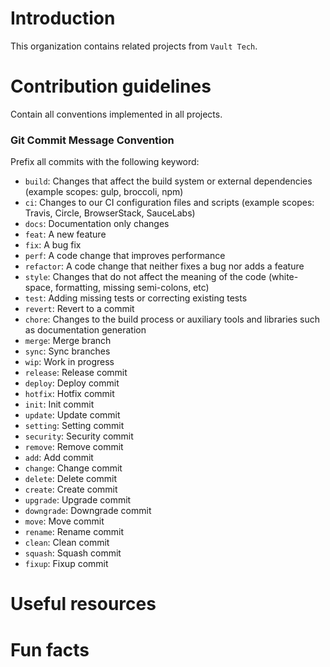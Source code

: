 # Introduction
This organization contains related projects from `Vault Tech`.

# Contribution guidelines
Contain all conventions implemented in all projects.

### Git Commit Message Convention
Prefix all commits with the following keyword:
- `build`: Changes that affect the build system or external dependencies (example scopes: gulp, broccoli, npm)
- `ci`: Changes to our CI configuration files and scripts (example scopes: Travis, Circle, BrowserStack, SauceLabs)
- `docs`: Documentation only changes
- `feat`: A new feature
- `fix`: A bug fix
- `perf`: A code change that improves performance
- `refactor`: A code change that neither fixes a bug nor adds a feature
- `style`: Changes that do not affect the meaning of the code (white-space, formatting, missing semi-colons, etc)
- `test`: Adding missing tests or correcting existing tests
- `revert`: Revert to a commit
- `chore`: Changes to the build process or auxiliary tools and libraries such as documentation generation
- `merge`: Merge branch
- `sync`: Sync branches
- `wip`: Work in progress
- `release`: Release commit
- `deploy`: Deploy commit
- `hotfix`: Hotfix commit
- `init`: Init commit
- `update`: Update commit
- `setting`: Setting commit
- `security`: Security commit
- `remove`: Remove commit
- `add`: Add commit
- `change`: Change commit
- `delete`: Delete commit
- `create`: Create commit
- `upgrade`: Upgrade commit
- `downgrade`: Downgrade commit
- `move`: Move commit
- `rename`: Rename commit
- `clean`: Clean commit
- `squash`: Squash commit
- `fixup`: Fixup commit

# Useful resources

# Fun facts
